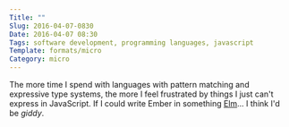 ```yaml
---
Title: ""
Slug: 2016-04-07-0830
Date: 2016-04-07 08:30
Tags: software development, programming languages, javascript
Template: formats/micro
Category: micro
---
```


The more time I spend with languages with pattern matching and expressive type systems, the more I feel frustrated by things I just can't express in JavaScript. If I could write Ember in something [Elm]... I think I'd be *giddy*.

[Elm]: http://elm-lang.org
